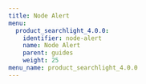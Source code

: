 ```yaml
---
title: Node Alert
menu:
  product_searchlight_4.0.0:
    identifier: node-alert
    name: Node Alert
    parent: guides
    weight: 25
menu_name: product_searchlight_4.0.0
---
```

